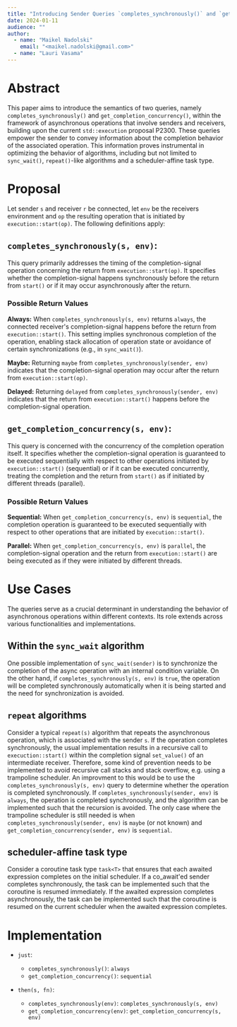 ```yaml
---
title: "Introducing Sender Queries `completes_synchronously()` and `get_completion_concurrency()`"
date: 2024-01-11
audience: ""
author:
  - name: "Maikel Nadolski"
    email: "<maikel.nadolski@gmail.com>"
  - name: "Lauri Vasama"
---
```


# Abstract

This paper aims to introduce the semantics of two queries, namely `completes_synchronously()` and `get_completion_concurrency()`, within the framework of asynchronous operations that involve senders and receivers, building upon the current `std::execution` proposal P2300. These queries empower the sender to convey information about the completion behavior of the associated operation. This information proves instrumental in optimizing the behavior of algorithms, including but not limited to `sync_wait()`, `repeat()`-like algorithms and a scheduler-affine task type.

# Proposal

Let sender `s` and receiver `r` be connected, let `env` be the receivers environment and `op` the resulting operation that is initiated by `execution::start(op)`. The following definitions apply:

## `completes_synchronously(s, env)`:

This query primarily addresses the timing of the completion-signal operation concerning the return from `execution::start(op)`. It specifies whether the completion-signal happens synchronously before the return from `start()` or if it may occur asynchronously after the return.

### Possible Return Values

**Always:** When `completes_synchronously(s, env)` returns `always`, the connected receiver's completion-signal happens before the return from `execution::start()`. This setting implies synchronous completion of the operation, enabling stack allocation of operation state or avoidance of certain synchronizations (e.g., in `sync_wait()`).

**Maybe:** Returning `maybe` from `completes_synchronously(sender, env)` indicates that the completion-signal operation may occur after the return from `execution::start(op)`.

**Delayed:** Returning `delayed` from `completes_synchronously(sender, env)` indicates that the return from `execution::start()` happens before the completion-signal operation.

## `get_completion_concurrency(s, env)`:

This query is concerned with the concurrency of the completion operation itself.
It specifies whether the completion-signal operation is guaranteed to be executed sequentially with respect to other operations initiated by `execution::start()` (sequential) or if it can be executed concurrently, treating the completion and the return from `start()` as if initiated by different threads (parallel).

### Possible Return Values

**Sequential:** When `get_completion_concurrency(s, env)` is `sequential`, the completion operation is guaranteed to be executed sequentially with respect to other operations that are initiated by `execution::start()`.

**Parallel:** When `get_completion_concurrency(s, env)` is `parallel`, the completion-signal operation and the return from `execution::start()` are being executed as if they were initiated by different threads.

# Use Cases

The queries serve as a crucial determinant in understanding the behavior of asynchronous operations within different contexts. Its role extends across various functionalities and implementations.

## Within the `sync_wait` algorithm

One possible implementation of `sync_wait(sender)` is to synchronize the completion of the async operation with an internal condition variable. On the other hand, if `completes_synchronously(s, env)` is `true`, the operation will be completed synchronously automatically when it is being started and the need for synchronization is avoided.

## `repeat` algorithms
Consider a typical `repeat(s)` algorithm that repeats the asynchronous operation, which is associated with the sender `s`.
If the operation completes synchronously, the usual implementation results in a recursive call to `execuction::start()` within the completion signal `set_value()` of an intermediate receiver. Therefore, some kind of prevention needs to be implemented to avoid recursive call stacks and stack overflow, e.g. using a trampoline scheduler.
An improvment to this would be to use the `completes_synchronously(s, env)` query to determine whether the operation is completed synchronously. If `completes_synchronously(sender, env)` is `always`, the operation is completed synchronously, and the algorithm can be implemented such that the recursion is avoided.
The only case where the trampoline scheduler is still needed is when `completes_synchronously(sender, env)` is `maybe` (or not known) and `get_completion_concurrency(sender, env)` is `sequential`.

## scheduler-affine task type
Consider a coroutine task type `task<T>` that ensures that each awaited expression completes on the initial scheduler. If a co_await'ed sender completes synchronously, the task can be implemented such that the coroutine is resumed immediately. If the awaited expression completes asynchronously, the task can be implemented such that the coroutine is resumed on the current scheduler when the awaited expression completes.

# Implementation

- `just`:
  - `completes_synchronously()`: `always`
  - `get_completion_concurrency()`: `sequential`


- `then(s, fn)`:
  - `completes_synchronously(env)`: `completes_synchronously(s, env)`
  - `get_completion_concurrency(env)`: `get_completion_concurrency(s, env)`

